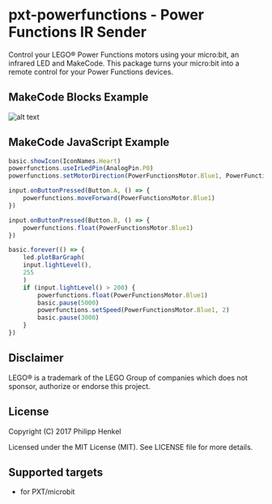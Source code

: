 # pxt-powerfunctions - Power Functions IR Sender

Control your LEGO® Power Functions motors using your micro:bit, an infrared LED and MakeCode.
This package turns your micro:bit into a remote control for your Power Functions devices.

## MakeCode Blocks Example

![alt text](https://github.com/philipphenkel/pxt-powerfunctions/raw/master/code_example.png "MakeCode Blocks Example")

## MakeCode JavaScript Example

```javascript
basic.showIcon(IconNames.Heart)
powerfunctions.useIrLedPin(AnalogPin.P0)
powerfunctions.setMotorDirection(PowerFunctionsMotor.Blue1, PowerFunctionsDirection.Backward)

input.onButtonPressed(Button.A, () => {
    powerfunctions.moveForward(PowerFunctionsMotor.Blue1)
})

input.onButtonPressed(Button.B, () => {
    powerfunctions.float(PowerFunctionsMotor.Blue1)
})

basic.forever(() => {
    led.plotBarGraph(
    input.lightLevel(),
    255
    )
    if (input.lightLevel() > 200) {
        powerfunctions.float(PowerFunctionsMotor.Blue1)
        basic.pause(5000)
        powerfunctions.setSpeed(PowerFunctionsMotor.Blue1, 2)
        basic.pause(3000)
    }
})
```

## Disclaimer

LEGO® is a trademark of the LEGO Group of companies which does not sponsor, authorize or endorse this project.

## License

Copyright (C) 2017 Philipp Henkel

Licensed under the MIT License (MIT). See LICENSE file for more details.

## Supported targets

* for PXT/microbit

